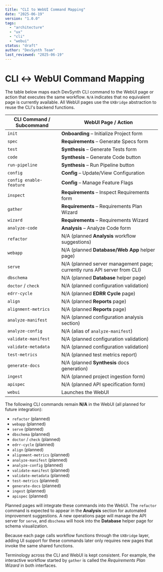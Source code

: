 ```yaml
---
title: "CLI to WebUI Command Mapping"
date: "2025-06-19"
version: "1.0.0"
tags:
  - "architecture"
  - "ux"
  - "cli"
  - "webui"
status: "draft"
author: "DevSynth Team"
last_reviewed: "2025-06-19"
---
```


# CLI ↔ WebUI Command Mapping

The table below maps each DevSynth CLI command to the WebUI page or action that
executes the same workflow. `N/A` indicates that no equivalent page is currently
available. All WebUI pages use the `UXBridge` abstraction to reuse the CLI's
backend functions.

| CLI Command / Subcommand  | WebUI Page / Action                                   |
|---------------------------|-------------------------------------------------------|
| `init`                    | **Onboarding** – Initialize Project form             |
| `spec`                    | **Requirements** – Generate Specs form               |
| `test`                    | **Synthesis** – Generate Tests form                  |
| `code`                    | **Synthesis** – Generate Code button                 |
| `run-pipeline`            | **Synthesis** – Run Pipeline button                  |
| `config`                  | **Config** – Update/View Configuration               |
| `config enable-feature`   | **Config** – Manage Feature Flags                    |
| `inspect`                 | **Requirements** – Inspect Requirements form         |
| `gather`                  | **Requirements** – Requirements Plan Wizard          |
| `wizard`                  | **Requirements** – Requirements Wizard               |
| `analyze-code`            | **Analysis** – Analyze Code form                     |
| `refactor`                | N/A (planned **Analysis** workflow suggestions)      |
| `webapp`                  | N/A (planned **Database/Web App** helper page)       |
| `serve`                   | N/A (planned server management page; currently runs API server from CLI)                       |
| `dbschema`                | N/A (planned **Database** helper page)               |
| `doctor` / `check`        | N/A (planned configuration validation)               |
| `edrr-cycle`              | N/A (planned **EDRR Cycle** page)                    |
| `align`                   | N/A (planned **Reports** page)                       |
| `alignment-metrics`       | N/A (planned **Reports** page)                       |
| `analyze-manifest`        | N/A (planned configuration analysis section)         |
| `analyze-config`          | N/A (alias of `analyze-manifest`)                    |
| `validate-manifest`       | N/A (planned configuration validation)               |
| `validate-metadata`       | N/A (planned configuration validation)               |
| `test-metrics`            | N/A (planned test metrics report)                    |
| `generate-docs`           | N/A (planned **Synthesis** docs generation)          |
| `ingest`                  | N/A (planned project ingestion form)                 |
| `apispec`                 | N/A (planned API specification form)                 |
| `webui`                   | Launches the WebUI                                   |

The following CLI commands remain **N/A** in the WebUI (all planned for future integration):

- `refactor` (planned)
- `webapp` (planned)
- `serve` (planned)
- `dbschema` (planned)
- `doctor` / `check` (planned)
- `edrr-cycle` (planned)
- `align` (planned)
- `alignment-metrics` (planned)
- `analyze-manifest` (planned)
- `analyze-config` (planned)
- `validate-manifest` (planned)
- `validate-metadata` (planned)
- `test-metrics` (planned)
- `generate-docs` (planned)
- `ingest` (planned)
- `apispec` (planned)

Planned pages will integrate these commands into the WebUI. The `refactor` command is expected to appear in the **Analysis** section for automated improvement suggestions. A new operations page will manage the API server for `serve`, and `dbschema` will hook into the **Database** helper page for schema visualization.

Because each page calls workflow functions through the `UXBridge` layer,
adding UI support for these commands later only requires new pages that
invoke the same shared functions.

Terminology across the CLI and WebUI is kept consistent. For example, the
interactive workflow started by `gather` is called the *Requirements Plan
Wizard* in both interfaces.
